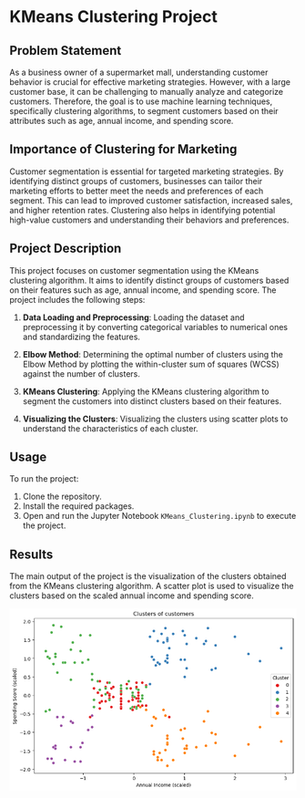 # KMeans Clustering Project

## Problem Statement

As a business owner of a supermarket mall, understanding customer behavior is crucial for effective marketing strategies. However, with a large customer base, it can be challenging to manually analyze and categorize customers. Therefore, the goal is to use machine learning techniques, specifically clustering algorithms, to segment customers based on their attributes such as age, annual income, and spending score.

## Importance of Clustering for Marketing

Customer segmentation is essential for targeted marketing strategies. By identifying distinct groups of customers, businesses can tailor their marketing efforts to better meet the needs and preferences of each segment. This can lead to improved customer satisfaction, increased sales, and higher retention rates. Clustering also helps in identifying potential high-value customers and understanding their behaviors and preferences.

## Project Description

This project focuses on customer segmentation using the KMeans clustering algorithm. It aims to identify distinct groups of customers based on their features such as age, annual income, and spending score. The project includes the following steps:

1. **Data Loading and Preprocessing**: Loading the dataset and preprocessing it by converting categorical variables to numerical ones and standardizing the features.

2. **Elbow Method**: Determining the optimal number of clusters using the Elbow Method by plotting the within-cluster sum of squares (WCSS) against the number of clusters.

3. **KMeans Clustering**: Applying the KMeans clustering algorithm to segment the customers into distinct clusters based on their features.

4. **Visualizing the Clusters**: Visualizing the clusters using scatter plots to understand the characteristics of each cluster.

## Usage

To run the project:

1. Clone the repository.
2. Install the required packages.
3. Open and run the Jupyter Notebook `KMeans_Clustering.ipynb` to execute the project.

## Results

The main output of the project is the visualization of the clusters obtained from the KMeans clustering algorithm. A scatter plot is used to visualize the clusters based on the scaled annual income and spending score.

![Clusters](output.png)
